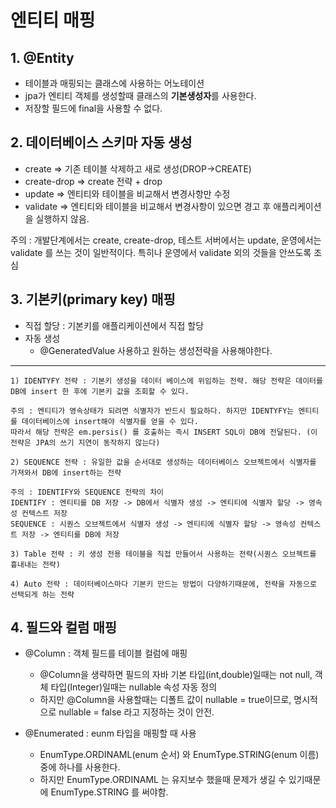 # 엔티티 매핑

## 1. @Entity
- 테이블과 매핑되는 클래스에 사용하는 어노테이션
- jpa가 엔티티 객체를 생성할때 클래스의 **기본생성자**를 사용한다.
- 저장할 필드에 final을 사용할 수 없다.

## 2. 데이터베이스 스키마 자동 생성
- create => 기존 테이블 삭제하고 새로 생성(DROP->CREATE)
- create-drop => create 전략 + drop
- update => 엔티티와 테이블을 비교해서 변경사항만 수정
- validate => 엔티티와 테이블을 비교해서 변경사항이 있으면 경고 후 애플리케이션을 실행하지 않음.

주의 : 개발단계에서는 create, create-drop, 테스트 서버에서는 update, 운영에서는 validate 를 쓰는 것이 일반적이다. 특히나 운영에서 validate 외의 것들을 안쓰도록 조심

## 3. 기본키(primary key) 매핑
- 직접 할당 : 기본키를 애플리케이션에서 직접 할당
- 자동 생성
  - @GeneratedValue 사용하고 원하는 생성전략을 사용해야한다.

---

    1) IDENTYFY 전략 : 기본키 생성을 데이터 베이스에 위임하는 전략. 해당 전략은 데이터를 DB에 insert 한 후에 기본키 값을 조회할 수 있다.
    
    주의 : 엔티티가 영속상태가 되려면 식별자가 반드시 필요하다. 하지만 IDENTYFY는 엔티티를 데이터베이스에 insert해야 식별자를 얻을 수 있다.
    따라서 해당 전략은 em.persis() 를 호출하는 즉시 INSERT SQL이 DB에 전달된다. (이 전략은 JPA의 쓰기 지연이 동작하지 않는다)
    
    2) SEQUENCE 전략 : 유일한 값을 순서대로 생성하는 데이터베이스 오브젝트에서 식별자를 가져와서 DB에 insert하는 전략
    
    주의 : IDENTIFY와 SEQUENCE 전략의 차이
    IDENTIFY : 엔티티를 DB 저장 -> DB에서 식별자 생성 -> 엔티티에 식별자 할당 -> 영속성 컨텍스트 저장
    SEQUENCE : 시퀀스 오브젝트에서 식별자 생성 -> 엔티티에 식별자 할당 -> 영속성 컨텍스트 저장 -> 엔티티를 DB에 저장
  
    3) Table 전략 : 키 생성 전용 테이블을 직접 만들어서 사용하는 전략(시퀀스 오브젝트를 흉내내는 전략)
    
    4) Auto 전략 : 데이터베이스마다 기본키 만드는 방법이 다양하기때문에, 전략을 자동으로 선택되게 하는 전략
    
    
    
## 4. 필드와 컬럼 매핑
- @Column : 객체 필드를 테이블 컬럼에 매핑
  - @Column을 생략하면 필드의 자바 기본 타입(int,double)일때는 not null, 객체 타입(Integer)일때는 nullable 속성 자동 정의
  - 하지만 @Column을 사용할때는 디폴트 값이 nullable = true이므로, 명시적으로 nullable = false 라고 지정하는 것이 안전.

- @Enumerated : eunm 타입을 매핑할 때 사용
  - EnumType.ORDINAML(enum 순서) 와 EnumType.STRING(enum 이름) 중에 하나를 사용한다.
  - 하지만 EnumType.ORDINAML 는 유지보수 했을때 문제가 생길 수 있기때문에 EnumType.STRING 를 써야함.
